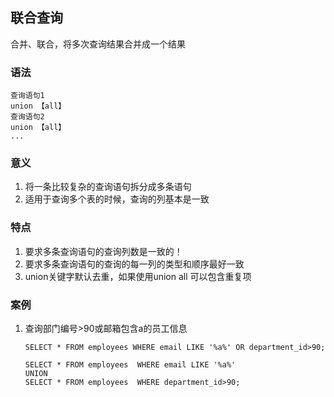 ## 联合查询

合并、联合，将多次查询结果合并成一个结果

### 语法

```
查询语句1
union 【all】
查询语句2
union 【all】
...
```

### 意义

1. 将一条比较复杂的查询语句拆分成多条语句
2. 适用于查询多个表的时候，查询的列基本是一致

### 特点

1. 要求多条查询语句的查询列数是一致的！
2. 要求多条查询语句的查询的每一列的类型和顺序最好一致
3. union关键字默认去重，如果使用union all 可以包含重复项

### 案例

1. 查询部门编号>90或邮箱包含a的员工信息

   ``` mysql
   SELECT * FROM employees WHERE email LIKE '%a%' OR department_id>90;
   ```

   ``` mysql
   SELECT * FROM employees  WHERE email LIKE '%a%'
   UNION
   SELECT * FROM employees  WHERE department_id>90;
   ```